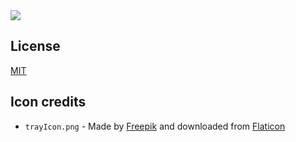 

<a href="https://github.com/neutralinojs/neutralinojs-minimal/graphs/contributors">
  <img src="https://contrib.rocks/image?repo=neutralinojs/neutralinojs-minimal" />
</a>

## License

[MIT](LICENSE)

## Icon credits

- `trayIcon.png` - Made by [Freepik](https://www.freepik.com) and downloaded from [Flaticon](https://www.flaticon.com)
